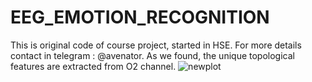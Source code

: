 # EEG_EMOTION_RECOGNITION

This is original code of course project, started in HSE.
For more details contact in telegram : @avenator.
As we found, the unique topological features are extracted from O2 channel.
![newplot](https://user-images.githubusercontent.com/20580124/121196372-1abb1b80-c879-11eb-9150-ce29142643a0.png)

